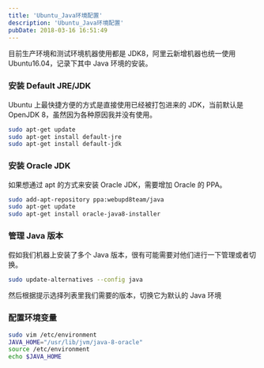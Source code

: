 ```yaml
---
title: 'Ubuntu_Java环境配置'
description: 'Ubuntu_Java环境配置'
pubDate: 2018-03-16 16:51:49
---
```


目前生产环境和测试环境机器使用都是 JDK8，阿里云新增机器也统一使用 Ubuntu16.04，记录下其中 Java 环境的安装。

### 安装 Default JRE/JDK

Ubuntu 上最快捷方便的方式是直接使用已经被打包进来的 JDK，当前默认是 OpenJDK 8，虽然因为各种原因我并没有使用。

```bash
sudo apt-get update
sudo apt-get install default-jre
sudo apt-get install default-jdk
```

### 安装 Oracle JDK

如果想通过 apt 的方式来安装 Oracle JDK，需要增加 Oracle 的 PPA。

```bash
sudo add-apt-repository ppa:webupd8team/java
sudo apt-get update
sudo apt-get install oracle-java8-installer
```

### 管理 Java 版本

假如我们机器上安装了多个 Java 版本，很有可能需要对他们进行一下管理或者切换。

```bash
sudo update-alternatives --config java
```

然后根据提示选择列表里我们需要的版本，切换它为默认的 Java 环境

### 配置环境变量

```bash
sudo vim /etc/environment
JAVA_HOME="/usr/lib/jvm/java-8-oracle"
source /etc/environment
echo $JAVA_HOME
```
